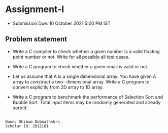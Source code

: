 # Assignment-I

- Submission Due: 10 October 2021 5:00 PM IST

## Problem statement

- Write a C compiler to check whether a given number is a valid floating point number or not. Write
    for all possible all test cases.

- Write a C program to check whether a given email is valid or not.

- Let us assume that A is a single dimensional array. You have given A array to construct a two-
    dimensional array. Write a C program to convert explicitly from 2D array to 1D array.

- Write a C program to benchmark the performance of Selection Sort and Bubble Sort. Total input
    items may be randomly generated and already sorted.
    
##

    Name: Shibam Debnath<br>
    Scholar Id: 2012181
